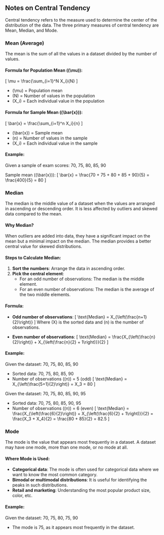 ## Notes on Central Tendency

Central tendency refers to the measure used to determine the center of the distribution of the data. The three primary measures of central tendency are Mean, Median, and Mode.

### Mean (Average)

The mean is the sum of all the values in a dataset divided by the number of values.

#### Formula for Population Mean (\(\mu\)):
\[
\mu = \frac{\sum_{i=1}^N X_i}{N}
\]
- \(\mu\) = Population mean
- \(N\) = Number of values in the population
- \(X_i\) = Each individual value in the population

#### Formula for Sample Mean (\(\bar{x}\)):
\[
\bar{x} = \frac{\sum_{i=1}^n X_i}{n}
\]
- \(\bar{x}\) = Sample mean
- \(n\) = Number of values in the sample
- \(X_i\) = Each individual value in the sample

#### Example:
Given a sample of exam scores: 70, 75, 80, 85, 90

Sample mean (\(\bar{x}\)):
\[
\bar{x} = \frac{70 + 75 + 80 + 85 + 90}{5} = \frac{400}{5} = 80
\]

### Median

The median is the middle value of a dataset when the values are arranged in ascending or descending order. It is less affected by outliers and skewed data compared to the mean.

#### Why Median?
When outliers are added into data, they have a significant impact on the mean but a minimal impact on the median. The median provides a better central value for skewed distributions.

#### Steps to Calculate Median:
1. **Sort the numbers**: Arrange the data in ascending order.
2. **Pick the central element**:
   - For an odd number of observations: The median is the middle element.
   - For an even number of observations: The median is the average of the two middle elements.

#### Formula:
- **Odd number of observations**:
  \[
  \text{Median} = X_{\left(\frac{n+1}{2}\right)}
  \]
  Where \(X\) is the sorted data and \(n\) is the number of observations.
  
- **Even number of observations**:
  \[
  \text{Median} = \frac{X_{\left(\frac{n}{2}\right)} + X_{\left(\frac{n}{2} + 1\right)}}{2}
  \]

#### Example:
Given the dataset: 70, 75, 80, 85, 90
- Sorted data: 70, 75, 80, 85, 90
- Number of observations (\(n\)) = 5 (odd)
  \[
  \text{Median} = X_{\left(\frac{5+1}{2}\right)} = X_3 = 80
  \]

Given the dataset: 70, 75, 80, 85, 90, 95
- Sorted data: 70, 75, 80, 85, 90, 95
- Number of observations (\(n\)) = 6 (even)
  \[
  \text{Median} = \frac{X_{\left(\frac{6}{2}\right)} + X_{\left(\frac{6}{2} + 1\right)}}{2} = \frac{X_3 + X_4}{2} = \frac{80 + 85}{2} = 82.5
  \]

### Mode

The mode is the value that appears most frequently in a dataset. A dataset may have one mode, more than one mode, or no mode at all.

#### Where Mode is Used:
- **Categorical data**: The mode is often used for categorical data where we want to know the most common category.
- **Bimodal or multimodal distributions**: It is useful for identifying the peaks in such distributions.
- **Retail and marketing**: Understanding the most popular product size, color, etc.

#### Example:
Given the dataset: 70, 75, 80, 75, 90
- The mode is 75, as it appears most frequently in the dataset.
